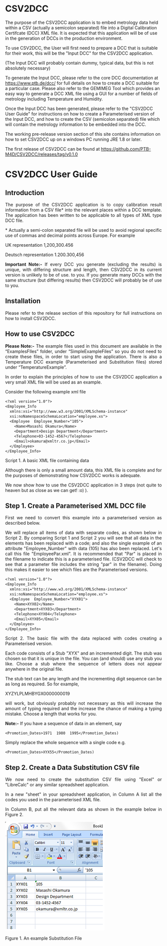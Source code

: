 # CSV2DCC 

The purpose of the CSV2DCC application is to embed metrology data held within a CSV (actually a semicolon separated) file into a Digital Calibration Certifcate (DCC) XML file. It is expected that this application will be of use in the generation of DCCs in the production environment.

To use CSV2DCC, the User will first need to prepare a DCC that is suitable for their work, this will be the "Input DCC" for the CSV2DCC application.

(The Input DCC will probably contain dummy, typical data, but this is not absolutely necessary)

To generate the Input DCC, please refer to the core DCC documentation at https://www.ptb.de/dcc/ for full details on how to create a DCC suitable for a particular case. Please also refer to the GEMIMEG Tool which provides an easy way to generate a DCC XML file using a GUI for a number of fields of metrology including Temperature and Humidity.

Once the Input DCC has been generated, please refer to the "CSV2DCC User Guide" for instructions on how to create a Parameterised version of the Input DCC, and how to create the CSV (semicolon separated) file which will contain the metrology information to be embedded into the DCC.

The working pre-release version section of this site contains information on how to set CSV2DCC up on a windows PC running JRE 1.8 or later.

The first release of CSV2DCC can be found at https://github.com/PTB-M4D/CSV2DCC/releases/tag/v0.1.0

# CSV2DCC User Guide

## Introduction

<p align="justify">
The purpose of the CSV2DCC application is to copy calibration result information from a CSV file* into the relevant places within a DCC template. The application has been written to be applicable to all types of XML type DCC file.
</p>

<p align="justify">
* Actually a semi-colon separated file will be used to avoid regional specific use of commas and decimal points across Europe. For example
</p>

<p align="justify">
UK representation	 	1,200,300.456
</p>



<p align="justify">
Deutsch representation		1.200.300,456
</p>

<p align="justify">
<b>Important Note:-</b> If every DCC you generate (excluding the results) is unique, with differing structure and length, then CSV2DCC in its current version is unlikely to be of use. to you.  If you generate many DCCs with the same structure (but differing results) then CSV2DCC will probably be of use to you. 
</p>  

## Installation

<p align="justify">
Please refer to the release section of this repository for full instructions on how to install CSV2DCC.
</p>  

## How to use CSV2DCC

<p align="justify">
<b>Please Note:-</b> The example files used in this document are available in the “ExamplesFIles” folder, under “SimpleExampleFiles” so you do not need to create these files, in order to start using the application. There is also a Temperature DCC example (Parameterised and Substitution files) stored under “TemperatureExample”. 
</p>  

<p align="justify">
In order to explain the principles of how to use the CSV2DCC application a very small XML file will be used as an example. 
</p>

<p align="justify">
Consider the following example xml file
</p>


```
<?xml version="1.0"?>
<Employee_Info
  xmlns:xsi="http://www.w3.org/2001/XMLSchema-instance"
  xsi:noNamespaceSchemaLocation="employee.xs">
  <Employee  Employee_Number="105">
    <Name>Masashi Okamura</Name>
    <Department>Design Department</Department>
    <Telephone>03-1452-4567</Telephone>
    <Email>okamura@xmltr.co.jp</Email>
  </Employee>
</Employee_Info>

```

<p align="justify">
Script 1. A basic XML file containing data
</p>

<p align="justify">
Although there is only a small amount data, this XML file is complete and for the purposes of demonstrating how CSV2DCC works is adequate. 
</p>

<p align="justify">
We now show how to use the CSV2DCC application in 3 steps (not quite to heaven but as close as we can get! :o) ).
</p>

## Step 1. Create a Parameterised XML DCC file

<p align="justify">
First we need to convert this example into a parameterised version as described below.
</p>

<p align="justify">
We will replace all items of data with separate codes, as shown below in Script 2. By comparing Script 1 and Script 2 you will see that all data in the elements has been replaced with a code; and also the single example of an attribute "Employee_Number" with data (105) has also been replaced.  Let's call this file "EmployeePar.xml". It is recommended that "Par" is placed in the filename to indicate this is a parameterised file. (CSV2DCC will check to see that a parameter file includes the string "par" in the filename). Doing this makes it easier to see which files are the Parameterised versions.
</p>

```
<?xml version="1.0"?>
<Employee_Info
  xmlns:xsi="http://www.w3.org/2001/XMLSchema-instance"
  xsi:noNamespaceSchemaLocation="employee.xs">
  <Employee  Employee_Number="XYX01">
    <Name>XYX02</Name>
    <Department>XYX03</Department>
    <Telephone>XYX04</Telephone>
    <Email>XYX05</Email>
  </Employee>
</Employee_Info>
```

<p align="justify">
Script 2. The basic file with the data replaced with codes creating a Parameterised version.
</p>

<p align="justify">
Each code consists of a Stub "XYX" and an incremented digit. The stub was chosen so that it is unique in the file. You can (and should) use any stub you like. Choose a stub where the sequence of letters does not appear anywhere in the original file.
</p>

<p align="justify">
The stub text can be any length and the incrementing digit sequence can be as long as required. So for example,
</p>

<p align="justify">
XYZYLPLMHBYGX0000000019
</p>

<p align="justify">
will work, but obviously probably not necessary as this will increase the amount of typing required and the increase the chance of making a typing mistake. Choose a length that works for you.
</p>

<p align="justify">
<b>Note:-</b> If you have a sequence of data in an element, say
</p>

```
<Promotion_Dates>1971  1980  1995</Promotion_Dates)
```

<p align="justify">
Simply replace the whole sequence with a single code e.g.
</p>

```
<Promotion_Dates>XYX55</Promotion_Dates)
```

## Step 2. Create a Data Substitution CSV file

<p align="justify">
We now need to create the substitution CSV file using "Excel" or "LibreCalc" or any similar spreadsheet application.
</p>

<p align="justify">
In a new "sheet" in your spreadsheet application, in Column A list all the codes you used in the parameterised XML file.
</p>

<p align="justify">
In Column B, put all the relevant data as shown in the example below in Figure 2.
</p>

![Image 1](.\docs\Img1.png?raw=true)

<p align="justify">
Figure 1. An example Substitution File
</p>



